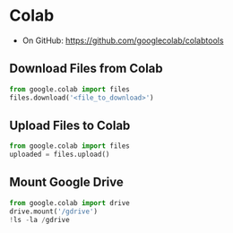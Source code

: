 # Colab
- On GitHub: <https://github.com/googlecolab/colabtools>

## Download Files from Colab
```python
from google.colab import files
files.download('<file_to_download>')
```

## Upload Files to Colab
```python
from google.colab import files
uploaded = files.upload()
```

## Mount Google Drive
```python
from google.colab import drive
drive.mount('/gdrive')
!ls -la /gdrive
```
